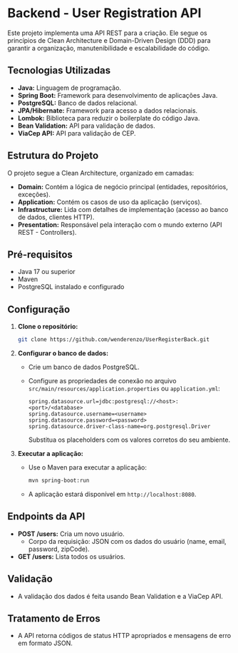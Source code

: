 # Backend - User Registration API

Este projeto implementa uma API REST para a criação. Ele segue os princípios de Clean Architecture e Domain-Driven Design (DDD) para garantir a organização, manutenibilidade e escalabilidade do código.

## Tecnologias Utilizadas

* **Java:** Linguagem de programação.
* **Spring Boot:** Framework para desenvolvimento de aplicações Java.
* **PostgreSQL:** Banco de dados relacional.
* **JPA/Hibernate:** Framework para acesso a dados relacionais.
* **Lombok:** Biblioteca para reduzir o boilerplate do código Java.
* **Bean Validation:** API para validação de dados.
* **ViaCep API:** API para validação de CEP.

## Estrutura do Projeto

O projeto segue a Clean Architecture, organizado em camadas:

* **Domain:** Contém a lógica de negócio principal (entidades, repositórios, exceções).
* **Application:** Contém os casos de uso da aplicação (serviços).
* **Infrastructure:** Lida com detalhes de implementação (acesso ao banco de dados, clientes HTTP).
* **Presentation:** Responsável pela interação com o mundo externo (API REST - Controllers).

## Pré-requisitos

* Java 17 ou superior
* Maven
* PostgreSQL instalado e configurado

## Configuração

1.  **Clone o repositório:**

    ```bash
    git clone https://github.com/wenderenzo/UserRegisterBack.git
    ```

2.  **Configurar o banco de dados:**

    * Crie um banco de dados PostgreSQL.
    * Configure as propriedades de conexão no arquivo `src/main/resources/application.properties` ou `application.yml`:

        ```properties
        spring.datasource.url=jdbc:postgresql://<host>:<port>/<database>
        spring.datasource.username=<username>
        spring.datasource.password=<password>
        spring.datasource.driver-class-name=org.postgresql.Driver
        ```

      Substitua os placeholders com os valores corretos do seu ambiente.

3.  **Executar a aplicação:**

    * Use o Maven para executar a aplicação:

        ```bash
        mvn spring-boot:run
        ```

    * A aplicação estará disponível em `http://localhost:8080`.

## Endpoints da API

* **POST /users:** Cria um novo usuário.
    * Corpo da requisição: JSON com os dados do usuário (name, email, password, zipCode).
* **GET /users:** Lista todos os usuários.

## Validação

* A validação dos dados é feita usando Bean Validation e a ViaCep API.

## Tratamento de Erros

* A API retorna códigos de status HTTP apropriados e mensagens de erro em formato JSON.